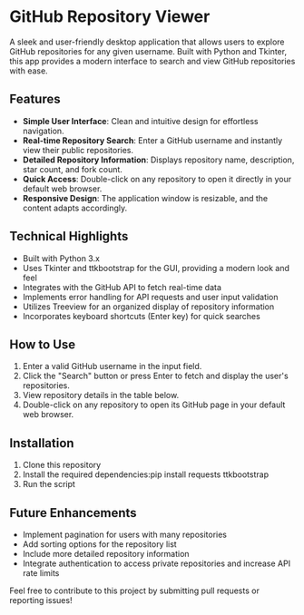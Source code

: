 # GitHub Repository Viewer

A sleek and user-friendly desktop application that allows users to explore GitHub repositories for any given username. Built with Python and Tkinter, this app provides a modern interface to search and view GitHub repositories with ease.

## Features

- **Simple User Interface**: Clean and intuitive design for effortless navigation.
- **Real-time Repository Search**: Enter a GitHub username and instantly view their public repositories.
- **Detailed Repository Information**: Displays repository name, description, star count, and fork count.
- **Quick Access**: Double-click on any repository to open it directly in your default web browser.
- **Responsive Design**: The application window is resizable, and the content adapts accordingly.

## Technical Highlights

- Built with Python 3.x
- Uses Tkinter and ttkbootstrap for the GUI, providing a modern look and feel
- Integrates with the GitHub API to fetch real-time data
- Implements error handling for API requests and user input validation
- Utilizes Treeview for an organized display of repository information
- Incorporates keyboard shortcuts (Enter key) for quick searches

## How to Use

1. Enter a valid GitHub username in the input field.
2. Click the "Search" button or press Enter to fetch and display the user's repositories.
3. View repository details in the table below.
4. Double-click on any repository to open its GitHub page in your default web browser.

## Installation

1. Clone this repository
2. Install the required dependencies:pip install requests ttkbootstrap
4.  Run the script

## Future Enhancements

- Implement pagination for users with many repositories
- Add sorting options for the repository list
- Include more detailed repository information
- Integrate authentication to access private repositories and increase API rate limits

Feel free to contribute to this project by submitting pull requests or reporting issues!
